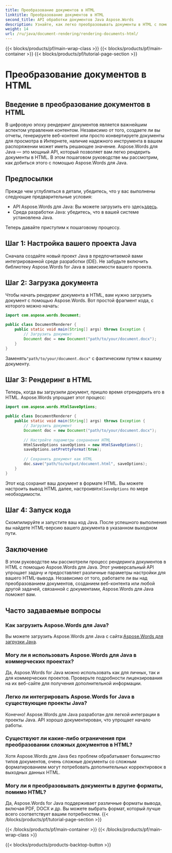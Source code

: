 ```yaml
---
title: Преобразование документов в HTML
linktitle: Преобразование документов в HTML
second_title: API обработки документов Java Aspose.Words
description: Узнайте, как легко преобразовывать документы в HTML с помощью Aspose.Words для Java. Пошаговое руководство по эффективному преобразованию документов.
weight: 14
url: /ru/java/document-rendering/rendering-documents-html/
---
```


{{< blocks/products/pf/main-wrap-class >}}
{{< blocks/products/pf/main-container >}}
{{< blocks/products/pf/tutorial-page-section >}}

# Преобразование документов в HTML


## Введение в преобразование документов в HTML

В цифровую эпоху рендеринг документов является важнейшим аспектом управления контентом. Независимо от того, создаете ли вы отчеты, генерируете веб-контент или просто конвертируете документы для просмотра в Интернете, наличие надежного инструмента в вашем распоряжении может иметь решающее значение. Aspose.Words для Java — это мощный API, который позволяет вам легко рендерить документы в HTML. В этом пошаговом руководстве мы рассмотрим, как добиться этого с помощью Aspose.Words для Java.

## Предпосылки

Прежде чем углубляться в детали, убедитесь, что у вас выполнены следующие предварительные условия:

-  API Aspose.Words для Java: Вы можете загрузить его здесь[здесь](https://releases.aspose.com/words/java/).
- Среда разработки Java: убедитесь, что в вашей системе установлена Java.

Теперь давайте приступим к пошаговому процессу.

## Шаг 1: Настройка вашего проекта Java

Сначала создайте новый проект Java в предпочитаемой вами интегрированной среде разработки (IDE). Не забудьте включить библиотеку Aspose.Words for Java в зависимости вашего проекта.

## Шаг 2: Загрузка документа

Чтобы начать рендеринг документа в HTML, вам нужно загрузить документ с помощью Aspose.Words. Вот простой фрагмент кода, с которого можно начать:

```java
import com.aspose.words.Document;

public class DocumentRenderer {
    public static void main(String[] args) throws Exception {
        // Загрузить документ
        Document doc = new Document("path/to/your/document.docx");
    }
}
```

 Заменять`"path/to/your/document.docx"` с фактическим путем к вашему документу.

## Шаг 3: Рендеринг в HTML

Теперь, когда вы загрузили документ, пришло время отрендерить его в HTML. Aspose.Words упрощает этот процесс:

```java
import com.aspose.words.HtmlSaveOptions;

public class DocumentRenderer {
    public static void main(String[] args) throws Exception {
        // Загрузить документ
        Document doc = new Document("path/to/your/document.docx");
        
        // Настройте параметры сохранения HTML
        HtmlSaveOptions saveOptions = new HtmlSaveOptions();
        saveOptions.setPrettyFormat(true);
        
        // Сохранить документ как HTML
        doc.save("path/to/output/document.html", saveOptions);
    }
}
```

Этот код сохранит ваш документ в формате HTML. Вы можете настроить вывод HTML далее, настроив`HtmlSaveOptions` по мере необходимости.

## Шаг 4: Запуск кода

Скомпилируйте и запустите ваш код Java. После успешного выполнения вы найдете HTML-версию вашего документа в указанном выходном пути.

## Заключение

В этом руководстве мы рассмотрели процесс рендеринга документов в HTML с помощью Aspose.Words для Java. Этот универсальный API упрощает задачу и предоставляет различные параметры настройки для вашего HTML-вывода. Независимо от того, работаете ли вы над преобразованием документов, созданием веб-контента или любой другой задачей, связанной с документами, Aspose.Words для Java поможет вам.

## Часто задаваемые вопросы

### Как загрузить Aspose.Words для Java?

 Вы можете загрузить Aspose.Words для Java с сайта:[Aspose.Words для загрузки Java](https://releases.aspose.com/words/java/).

### Могу ли я использовать Aspose.Words для Java в коммерческих проектах?

Да, Aspose.Words for Java можно использовать как для личных, так и для коммерческих проектов. Проверьте подробности лицензирования на их веб-сайте для получения дополнительной информации.

### Легко ли интегрировать Aspose.Words for Java в существующие проекты Java?

Конечно! Aspose.Words для Java разработан для легкой интеграции в проекты Java. API хорошо документирован, что упрощает начало работы.

### Существуют ли какие-либо ограничения при преобразовании сложных документов в HTML?

Хотя Aspose.Words для Java без проблем обрабатывает большинство типов документов, очень сложные документы со сложным форматированием могут потребовать дополнительных корректировок в выходных данных HTML.

### Могу ли я преобразовывать документы в другие форматы, помимо HTML?

Да, Aspose.Words for Java поддерживает различные форматы вывода, включая PDF, DOCX и др. Вы можете выбрать формат, который лучше всего соответствует вашим потребностям.
{{< /blocks/products/pf/tutorial-page-section >}}

{{< /blocks/products/pf/main-container >}}
{{< /blocks/products/pf/main-wrap-class >}}

{{< blocks/products/products-backtop-button >}}

